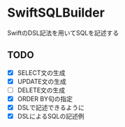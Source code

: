 # SwiftSQLBuilder

SwiftのDSL記法を用いてSQLを記述する

## TODO

- [X] SELECT文の生成
- [X] UPDATE文の生成
- [ ] DELETE文の生成
- [X] ORDER BY句の指定
- [X] DSLで記述できるように
- [X] DSLによるSQLの記述例
